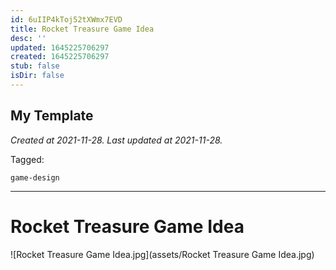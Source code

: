 ```yaml
---
id: 6uIIP4kToj52tXWmx7EVD
title: Rocket Treasure Game Idea
desc: ''
updated: 1645225706297
created: 1645225706297
stub: false
isDir: false
---
```

My Template
---

_Created at 2021-11-28._
_Last updated at 2021-11-28._



Tagged: 
```
game-design
```


---

# Rocket Treasure Game Idea


![Rocket Treasure Game Idea.jpg](assets/Rocket Treasure Game Idea.jpg)

